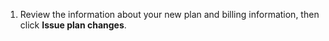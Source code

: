 1. Review the information about your new plan and billing information, then click **Issue plan changes**.

